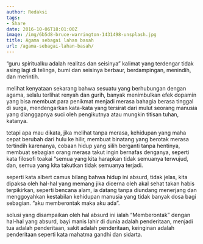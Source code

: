 ```yaml
---
author: Redaksi
tags:
- Share
date: 2016-10-06T18:01:00Z
image: /img/6b5d8-bruce-warrington-1431498-unsplash.jpg
title: Agama sebagai lahan basah
url: /agama-sebagai-lahan-basah/
---
```


&#8220;guru spiritualku adalah realitas dan seisinya&#8221; kalimat yang terdengar tidak asing lagi di telinga, bumi dan seisinya berbaur, berdampingan, menindih, dan merintih.

melihat kenyataan sekarang bahwa sesuatu yang berhubungan dengan agama, selalu terlihat renyah dan gurih, banyak menimbulkan efek dopamin yang bisa membuat para penikmat menjadi merasa bahagia berasa tinggal di surga, mendengarkan kata-kata yang tersirat dari mulut seorang manusia yang dianggapnya suci oleh pengikutnya atau mungkin titisan tuhan, katanya.

tetapi apa mau dikata, jika melihat tanpa merasa, kehidupan yang maha cepat berubah dari hulu ke hilir, membuat binatang yang berotak merasa tertindih karenanya, cobaan hidup yang silih berganti tanpa hentinya, membuat sebagian orang merasa takut ingin bernafas denganya, seperti kata filosofi toakai &#8220;semua yang kita harapkan tidak semuanya terwujud, dan, semua yang kita takutkan tidak semuanya terjadi.

seperti kata albert camus bilang bahwa hidup ini absurd, tidak jelas, kita dipaksa oleh hal-hal yang memang jika dicerna oleh akal sehat takan habis terpikirkan, seperti bencana alam, ia datang tanpa diundang menerjang dan menggoyahkan kestabilan kehidupan manusia yang tidak banyak dosa bagi sebagian. &#8220;aku memberontak maka aku ada&#8221;.

solusi yang disampaikan oleh hal absurd ini ialah &#8220;Memberontak&#8221; dengan hal-hal yang absurd, bayi manis lahir di dunia adalah penderitaan, menjadi tua adalah penderitaan, sakit adalah penderitaan, keinginan adalah penderitaan seperti kata mahatma gandhi dan sidarta.
